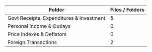 | Folder                                   |   Files / Folders |
|------------------------------------------|-------------------|
| Govt Receipts, Expenditures & Investment |                 5 |
| Personal Income & Outlays                |                 0 |
| Price Indexes & Deflators                |                 0 |
| Foreign Transactions                     |                 2 |